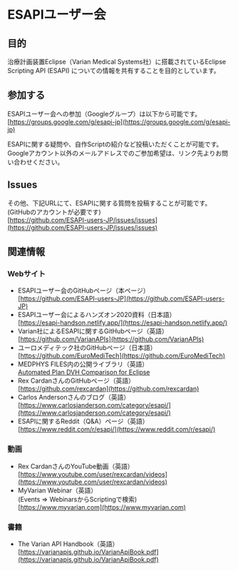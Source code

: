 # ESAPIユーザー会

## 目的

治療計画装置Eclipse（Varian Medical Systems社）に搭載されているEclipse Scripting API (ESAPI) についての情報を共有することを目的としています。

## 参加する

ESAPIユーザー会への参加（Googleグループ）は以下から可能です。  
[https://groups.google.com/g/esapi-jp](https://groups.google.com/g/esapi-jp)  

ESAPIに関する疑問や、自作Scriptの紹介など投稿いただくことが可能です。  
Googleアカウント以外のメールアドレスでのご参加希望は、リンク先よりお問い合わせください。

## Issues

その他、下記URLにて、ESAPIに関する質問を投稿することが可能です。(GitHubのアカウントが必要です)  
[https://github.com/ESAPI-users-JP/issues/issues](https://github.com/ESAPI-users-JP/issues/issues)

## 関連情報

### Webサイト

- ESAPIユーザー会のGitHubページ（本ページ）  
  [https://github.com/ESAPI-users-JP](https://github.com/ESAPI-users-JP)
- ESAPIユーザー会によるハンズオン2020資料（日本語）  
  [https://esapi-handson.netlify.app/](https://esapi-handson.netlify.app/)
- Varian社によるESAPIに関するGitHubページ（英語）  
  [https://github.com/VarianAPIs](https://github.com/VarianAPIs)
- ユーロメディテック社のGitHubページ（日本語）  
  [https://github.com/EuroMediTech](https://github.com/EuroMediTech)
- MEDPHYS FILES内の公開ライブラリ（英語）  
  [Automated Plan DVH Comparison for Eclipse](http://www.medphysfiles.com/index.php?name=Downloads&file=details&id=130)
- Rex CardanさんのGitHubページ（英語）  
  [https://github.com/rexcardan](https://github.com/rexcardan)
- Carlos Andersonさんのブログ（英語）  
  [https://www.carlosjanderson.com/category/esapi/](https://www.carlosjanderson.com/category/esapi/)
- ESAPIに関するReddit（Q&A）ページ（英語）  
  [https://www.reddit.com/r/esapi/](https://www.reddit.com/r/esapi/)

### 動画

- Rex CardanさんのYouTube動画（英語）  
  [https://www.youtube.com/user/rexcardan/videos](https://www.youtube.com/user/rexcardan/videos)
- MyVarian Webinar（英語）  
  (Events => WebinarsからScriptingで検索)  
  [https://www.myvarian.com](https://www.myvarian.com)

### 書籍

- The Varian API Handbook（英語）  
  [https://varianapis.github.io/VarianApiBook.pdf](https://varianapis.github.io/VarianApiBook.pdf)
